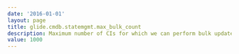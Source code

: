 ```yaml
---
date: '2016-01-01'
layout: page
title: glide.cmdb.statemgmt.max_bulk_count
description: Maximum number of CIs for which we can perform bulk updates during CI Lifecycle Management
value: 1000 
---
```

